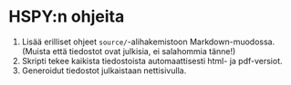 # HSPY:n ohjeita

1. Lisää erilliset ohjeet ``source/``-alihakemistoon
Markdown-muodossa. (Muista että tiedostot ovat julkisia, ei salahommia tänne!)
2. Skripti tekee kaikista tiedostoista automaattisesti html- ja pdf-versiot.
3. Generoidut tiedostot julkaistaan nettisivulla.
